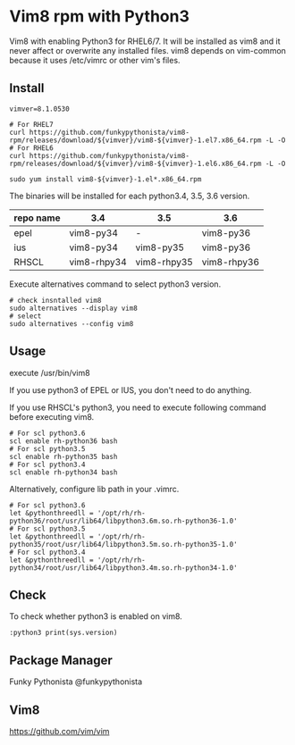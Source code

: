 # Vim8 rpm with Python3

Vim8 with enabling Python3 for RHEL6/7. It will be installed as vim8 and it never affect or overwrite any installed files. vim8 depends on vim-common because it uses /etc/vimrc or other vim's files.

## Install

```
vimver=8.1.0530

# For RHEL7
curl https://github.com/funkypythonista/vim8-rpm/releases/download/${vimver}/vim8-${vimver}-1.el7.x86_64.rpm -L -O
# For RHEL6
curl https://github.com/funkypythonista/vim8-rpm/releases/download/${vimver}/vim8-${vimver}-1.el6.x86_64.rpm -L -O

sudo yum install vim8-${vimver}-1.el*.x86_64.rpm
```

The binaries will be installed for each python3.4, 3.5, 3.6 version.

|repo name|3.4|3.5|3.6|
|---------|---|---|---|
|epel|vim8-py34|-|vim8-py36|
|ius|vim8-py34|vim8-py35|vim8-py36|
|RHSCL|vim8-rhpy34|vim8-rhpy35|vim8-rhpy36|

Execute alternatives command to select python3 version.

```
# check insntalled vim8
sudo alternatives --display vim8
# select
sudo alternatives --config vim8
```

## Usage

execute /usr/bin/vim8


If you use python3 of EPEL or IUS, you don't need to do anything.


If you use RHSCL's python3, you need to execute following command before executing vim8.

```
# For scl python3.6
scl enable rh-python36 bash
# For scl python3.5
scl enable rh-python35 bash
# For scl python3.4
scl enable rh-python34 bash
```

Alternatively, configure lib path in your .vimrc.

```
# For scl python3.6
let &pythonthreedll = '/opt/rh/rh-python36/root/usr/lib64/libpython3.6m.so.rh-python36-1.0'
# For scl python3.5
let &pythonthreedll = '/opt/rh/rh-python35/root/usr/lib64/libpython3.5m.so.rh-python35-1.0'
# For scl python3.4
let &pythonthreedll = '/opt/rh/rh-python34/root/usr/lib64/libpython3.4m.so.rh-python34-1.0'
```

## Check

To check whether python3 is enabled on vim8.

```
:python3 print(sys.version)
```

## Package Manager

Funky Pythonista @funkypythonista

## Vim8

https://github.com/vim/vim
